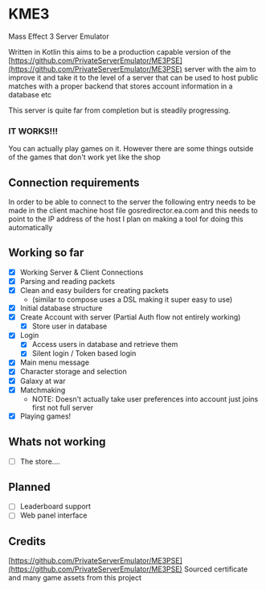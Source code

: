 # KME3

Mass Effect 3 Server Emulator 

Written in Kotlin this aims to be a production capable version of the [https://github.com/PrivateServerEmulator/ME3PSE](https://github.com/PrivateServerEmulator/ME3PSE) server
with the aim to improve it and take it to the level of a server that can be used to host public matches with a proper backend that stores account information in a database etc

This server is quite far from completion but is steadily progressing. 

### IT WORKS!!!
You can actually play games on it. However there are some things outside of the games that don't work yet like the shop

## Connection requirements
In order to be able to connect to the server the following entry needs to be made in the client machine host file
gosredirector.ea.com and this needs to point to the IP address of the host
I plan on making a tool for doing this automatically

## Working so far
- [x] Working Server & Client Connections
- [x] Parsing and reading packets 
- [x] Clean and easy builders for creating packets
  - (similar to compose uses a DSL making it super easy to use)
- [x] Initial database structure
- [x] Create Account with server (Partial Auth flow not entirely working)
  - [x] Store user in database
- [x] Login 
  - [x] Access users in database and retrieve them
  - [x] Silent login / Token based login
- [x] Main menu message
- [x] Character storage and selection
- [x] Galaxy at war
- [x] Matchmaking 
  - NOTE: Doesn't actually take user preferences into account just joins first not full server
- [x] Playing games!

## Whats not working
- [ ] The store....

## Planned
- [ ] Leaderboard support
- [ ] Web panel interface

## Credits
[https://github.com/PrivateServerEmulator/ME3PSE](https://github.com/PrivateServerEmulator/ME3PSE)
Sourced certificate and many game assets from this project
